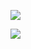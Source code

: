 [![](https://do-it.surge.sh/do.svg)](https://do-it.surge.sh/howardroark/gravops)

[![](https://travis-ci.org/howardroark/do-button.svg)](https://travis-ci.org/howardroark/do-button)
